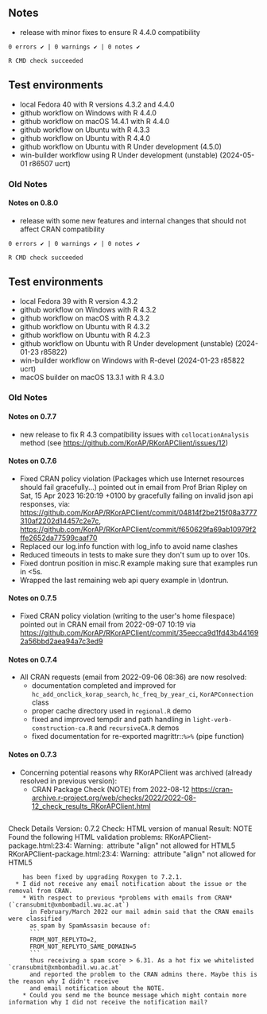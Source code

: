 ## Notes

* release with minor fixes to ensure R 4.4.0 compatibility

```
0 errors ✔ | 0 warnings ✔ | 0 notes ✔

R CMD check succeeded
```

## Test environments

* local Fedora 40 with R versions 4.3.2 and 4.4.0
* github workflow on Windows with R 4.4.0
* github workflow on macOS 14.4.1 with R 4.4.0
* github workflow on Ubuntu with R 4.3.3
* github workflow on Ubuntu with R 4.4.0
* github workflow on Ubuntu with R Under development (4.5.0)
* win-builder workflow using R Under development (unstable) (2024-05-01 r86507 ucrt)

### Old Notes

#### Notes on 0.8.0

* release with some new features and internal changes that should not affect CRAN
  compatibility

```
0 errors ✔ | 0 warnings ✔ | 0 notes ✔

R CMD check succeeded
```

## Test environments

* local Fedora 39 with R version 4.3.2
* github workflow on Windows with R 4.3.2
* github workflow on macOS with R 4.3.2
* github workflow on Ubuntu with R 4.3.2
* github workflow on Ubuntu with R 4.2.3
* github workflow on Ubuntu with R Under development (unstable) (2024-01-23 r85822)
* win-builder workflow on Windows with R-devel (2024-01-23 r85822 ucrt)
* macOS builder on macOS 13.3.1 with R 4.3.0


### Old Notes

#### Notes on 0.7.7

* new release to fix R 4.3 compatibility issues with `collocationAnalysis` method 
  (see <https://github.com/KorAP/RKorAPClient/issues/12>)


#### Notes on 0.7.6

* Fixed CRAN policy violation (Packages which use Internet resources should fail gracefully...)
  pointed out in email from Prof Brian Ripley on Sat, 15 Apr 2023 16:20:19 +0100
  by gracefully failing on invalid json api responses, via:
  <https://github.com/KorAP/RKorAPClient/commit/04814f2be215f08a3777310af2202d14457c2e7c>,
  <https://github.com/KorAP/RKorAPClient/commit/f650629fa69ab10979f2ffe2652da77599caaf70>
* Replaced our log.info function with log_info to avoid name clashes
* Reduced timeouts in tests to make sure they don't sum up to over 10s.
* Fixed dontrun position in misc.R example making sure that examples run in <5s.
* Wrapped the last remaining web api query example in \dontrun.


#### Notes on 0.7.5

* Fixed CRAN policy violation (writing to the user's home filespace) pointed out
  in CRAN email from 2022-09-07 10:19 via
  <https://github.com/KorAP/RKorAPClient/commit/35eecca9d1fd43b441692a56bbd2aea94a7c3ed9>

#### Notes on 0.7.4

* All CRAN requests (email from 2022-09-06 08:36) are now resolved:
  * documentation completed and improved for `hc_add_onclick_korap_search`, `hc_freq_by_year_ci`, `KorAPConnection` class
  * proper cache directory used in `regional.R` demo
  * fixed and improved tempdir and path handling in `light-verb-construction-ca.R` and `recursiveCA.R` demos
  * fixed documentation for re-exported magrittr::`%>%` (pipe function)

#### Notes on 0.7.3

* Concerning potential reasons why RKorAPClient was archived (already resolved in previous version):
  * CRAN Package Check (NOTE) from 2022-08-12         <https://cran-archive.r-project.org/web/checks/2022/2022-08-12_check_results_RKorAPClient.html>
  ```
Check Details
Version: 0.7.2
Check: HTML version of manual
Result: NOTE
    Found the following HTML validation problems:
    RKorAPClient-package.html:23:4: Warning: <img> attribute "align" not allowed for HTML5
    RKorAPClient-package.html:23:4: Warning: <img> attribute "align" not allowed for HTML5
```
    has been fixed by upgrading Roxygen to 7.2.1.
  * I did not receive any email notification about the issue or the removal from CRAN.
    * With respect to previous *problems with emails from CRAN* (`cransubmit@xmbombadil.wu.ac.at`)
      in February/March 2022 our mail admin said that the CRAN emails were classified
      as spam by SpamAssasin because of:
      ```
      FROM_NOT_REPLYTO=2,
      FROM_NOT_REPLYTO_SAME_DOMAIN=5
      ```
      thus receiving a spam score > 6.31. As a hot fix we whitelisted `cransubmit@xmbombadil.wu.ac.at`
      and reported the problem to the CRAN admins there. Maybe this is the reason why I didn't receive
      and email notification about the NOTE.
    * Could you send me the bounce message which might contain more information why I did not receive the notification mail?
